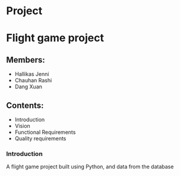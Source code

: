 # Project
# Flight game project
## Members:
- Hallikas Jenni
- Chauhan Rashi
- Dang Xuan
## Contents:
- Introduction
- Vision
- Functional Requirements
- Quality requirements
### Introduction
A flight game project built using Python, and data from the database
